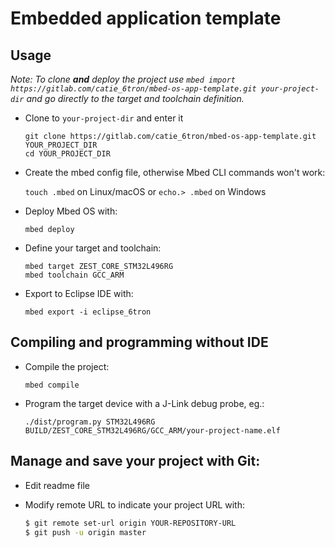 # Embedded application template

## Usage

_Note: To clone **and** deploy the project use `mbed import https://gitlab.com/catie_6tron/mbed-os-app-template.git your-project-dir` and go directly to the target and toolchain definition._

* Clone to `your-project-dir` and enter it

    ```
    git clone https://gitlab.com/catie_6tron/mbed-os-app-template.git YOUR_PROJECT_DIR
    cd YOUR_PROJECT_DIR
    ```

* Create the mbed config file, otherwise Mbed CLI commands won't work:

    `touch .mbed` on Linux/macOS or `echo.> .mbed` on Windows

* Deploy Mbed OS with:

    ```
    mbed deploy
    ```

* Define your target and toolchain:

    ```
    mbed target ZEST_CORE_STM32L496RG
    mbed toolchain GCC_ARM
    ```

* Export to Eclipse IDE with:

    ```
    mbed export -i eclipse_6tron
    ```

## Compiling and programming without IDE

* Compile the project:

    ```
    mbed compile
    ```

* Program the target device with a J-Link debug probe, eg.:

    ```
    ./dist/program.py STM32L496RG BUILD/ZEST_CORE_STM32L496RG/GCC_ARM/your-project-name.elf
    ```

## Manage and save your project with Git:

* Edit readme file
* Modify remote URL to indicate your project URL with:

    ```sh
    $ git remote set-url origin YOUR-REPOSITORY-URL
    $ git push -u origin master
    ```
